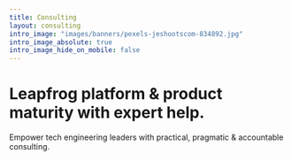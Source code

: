 ```yaml
---
title: Consulting
layout: consulting
intro_image: "images/banners/pexels-jeshootscom-834892.jpg"
intro_image_absolute: true
intro_image_hide_on_mobile: false
---
```


# Leapfrog platform & product maturity with expert help.

Empower tech engineering leaders with practical, pragmatic & accountable consulting.
